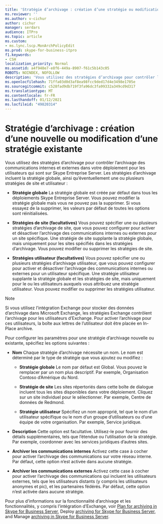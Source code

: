 ```yaml
---
title: 'Stratégie d’archivage : création d’une stratégie ou modification d’une stratégie existante'
ms.reviewer: ''
ms.author: v-cichur
author: cichur
manager: serdars
audience: ITPro
ms.topic: article
ms.custom:
- ms.lync.lscp.MonArchPolicyEdit
ms.prod: skype-for-business-itpro
f1.keywords:
- CSH
localization_priority: Normal
ms.assetid: a4f948e7-e8f6-449a-8907-f61c5b143c05
ROBOTS: NOINDEX, NOFOLLOW
description: 'Vous utilisez des stratégies d’archivage pour contrôler l’archivage des communications internes et externes dans votre déploiement pour les utilisateurs qui sont sur Skype Entreprise Server. Les stratégies d’archivage incluent la stratégie globale, ainsi qu’éventuellement une ou plusieurs stratégies de site et utilisateur :'
ms.openlocfilehash: 71ffa03d0d3af8ea98fcc9ded17d4e3498e1705e
ms.sourcegitcommit: c528fad9db719f3fa96dc3fa99332a349cd9d317
ms.translationtype: MT
ms.contentlocale: fr-FR
ms.lasthandoff: 01/12/2021
ms.locfileid: "49820314"
---
```

# <a name="archiving-policy-create-new-or-edit-existing"></a>Stratégie d’archivage : création d’une nouvelle ou modification d’une stratégie existante
 
Vous utilisez des stratégies d’archivage pour contrôler l’archivage des communications internes et externes dans votre déploiement pour les utilisateurs qui sont sur Skype Entreprise Server. Les stratégies d’archivage incluent la stratégie globale, ainsi qu’éventuellement une ou plusieurs stratégies de site et utilisateur :
  
- **Stratégie globale** La stratégie globale est créée par défaut dans tous les déploiements Skype Entreprise Server. Vous pouvez modifier la stratégie globale mais vous ne pouvez pas la supprimer. Si vous essayez de la supprimer, les valeurs par défaut de toutes les options sont réinitialisées.
    
- **Stratégies de site (facultatives)** Vous pouvez spécifier une ou plusieurs stratégies d’archivage de site, que vous pouvez configurer pour activer et désactiver l’archivage des communications internes ou externes pour un site spécifique. Une stratégie de site supplante la stratégie globale, mais uniquement pour les sites spécifiés dans les stratégies d’archivage. Vous pouvez modifier ou supprimer les stratégies de site.
    
- **Stratégies utilisateur (facultatives)** Vous pouvez spécifier une ou plusieurs stratégies d’archivage utilisateur, que vous pouvez configurer pour activer et désactiver l’archivage des communications internes ou externes pour un utilisateur spécifique. Une stratégie utilisateur supplante la stratégie globale et les stratégies de site, mais uniquement pour le ou les utilisateurs auxquels vous attribuez une stratégie utilisateur. Vous pouvez modifier ou supprimer les stratégies utilisateur.
    
> [!NOTE]
> Si vous utilisez l’intégration Exchange pour stocker des données d’archivage dans Microsoft Exchange, les stratégies Exchange contrôlent l’archivage pour les utilisateurs d’Exchange. Pour activer l’archivage pour ces utilisateurs, la boîte aux lettres de l’utilisateur doit être placée en In-Place archive. 
  
Pour configurer les paramètres pour une stratégie d’archivage nouvelle ou existante, spécifiez les options suivantes :
- **Nom** Chaque stratégie d’archivage nécessite un nom. Le nom est déterminé par le type de stratégie que vous ajoutez ou modifiez :
    
  - **Stratégie globale** Le nom par défaut est Global. Vous pouvez le remplacer par un nom plus descriptif. Par exemple, Organisation Contoso d’Amérique du Nord.
    
  - **Stratégie de site** Les sites répertoriés dans cette boîte de dialogue incluent tous les sites disponibles dans votre déploiement. Cliquez sur un site individuel pour le sélectionner. Par exemple, Centre de données de Redmond.
    
  - **Stratégie utilisateur** Spécifiez un nom approprié, tel que le nom d’un utilisateur spécifique ou le nom d’un groupe d’utilisateurs ou d’une équipe de votre organisation. Par exemple, Service juridique.
    
- **Description** Cette option est facultative. Utilisez-le pour fournir des détails supplémentaires, tels que l’étendue ou l’utilisation de la stratégie. Par exemple, coordonner avec les services juridiques d’autres sites.
    
- **Archiver les communications internes** Activez cette case à cocher pour activer l’archivage des communications sur votre réseau interne. Par défaut, cette option n’est activée dans aucune stratégie.
    
- **Archiver les communications externes** Activez cette case à cocher pour activer l’archivage des communications qui incluent les utilisateurs externes, tels que les utilisateurs distants (y compris les utilisateurs anonymes et pic), et les partenaires fédérés. Par défaut, cette option n’est activée dans aucune stratégie.
    
Pour plus d’informations sur la fonctionnalité d’archivage et les fonctionnalités, y compris l’intégration d’Exchange, voir [Plan for archiving in Skype for Business Server](../../../plan-your-deployment/archiving/archiving.md), Deploy [archiving for Skype for Business Server](../../../deploy/deploy-archiving/deploy-archiving.md), and Manage [archiving in Skype for Business Server](../../../manage/archiving/archiving.md).

